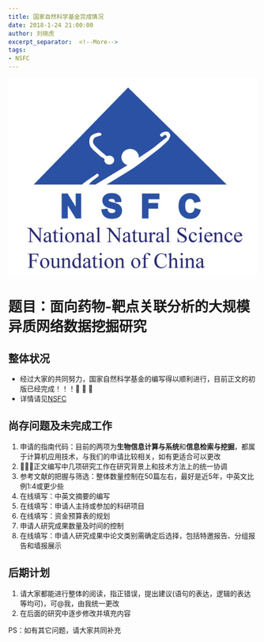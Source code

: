 ```yaml
---
title: 国家自然科学基金完成情况
date: 2018-1-24 21:00:00
author: 刘晓虎
excerpt_separator:  <!--More-->
tags:
- NSFC
---
```


![](https://raw.githubusercontent.com/nkiip/nkiip.github.com/master/raw/20180124/NSFC.png)

# 题目：面向药物-靶点关联分析的大规模异质网络数据挖掘研究

## 整体状况

* 经过大家的共同努力，国家自然科学基金的编写得以顺利进行，目前正文的初版已经完成！！！:clap: :clap: :clap:
* 详情请见[NSFC](https://raw.githubusercontent.com/nkiip/iNSFC/master/main.pdf)

## 尚存问题及未完成工作

1. 申请的指南代码：目前的两项为**生物信息计算与系统**和**信息检索与挖掘**，都属于计算机应用技术，与我们的申请比较相关，如有更适合可以更改
2. :key::key::key:正文编写中几项研究工作在研究背景上和技术方法上的统一协调
3. 参考文献的把握与筛选：整体数量控制在50篇左右，最好是近5年，中英文比例1:4或更少些
4. 在线填写：中英文摘要的编写
5. 在线填写：申请人主持或参加的科研项目
6. 在线填写：资金预算表的规划
7. 申请人研究成果数量及时间的控制
8. 在线填写：申请人研究成果中论文类别需确定后选择，包括特邀报告、分组报告和墙报展示

## 后期计划

1. 请大家都能进行整体的阅读，指正错误，提出建议(语句的表达，逻辑的表达等均可)，可@我，由我统一更改
2. 在后面的研究中逐步修改并填充内容


PS：如有其它问题，请大家共同补充

